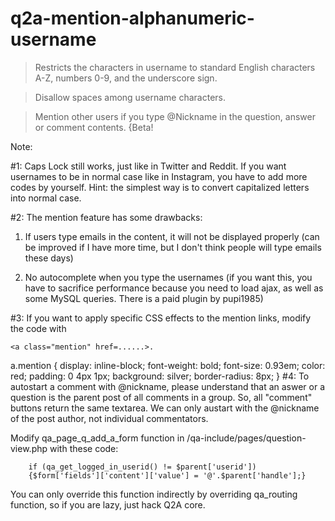# q2a-mention-alphanumeric-username

> Restricts the characters in username to standard English characters A-Z, numbers 0-9, and the underscore sign.

> Disallow spaces among username characters.

> Mention other users if you type @Nickname in the question, answer or comment contents. 
  {Beta! 
  
  Note:
  
  #1: Caps Lock still works, just like in Twitter and Reddit. If you want usernames to be in normal case like in Instagram, you have to add more codes by yourself. Hint: the simplest way is to convert capitalized letters into normal case.
  
  #2: The mention feature has some drawbacks:
  
1. If users type emails in the content, it will not be displayed properly (can be improved if I have more time, but I don't think people will type emails these days) 

2. No autocomplete when you type the usernames (if you want this, you have to sacrifice performance because you need to load ajax, as well as some MySQL queries. There is a paid plugin by pupi1985)

#3: If you want to apply specific CSS effects to the mention links, modify the code with
```
<a class="mention" href=......>.

```

a.mention {
    display: inline-block;
    font-weight: bold;
    font-size: 0.93em;
    color: red;
    padding: 0 4px 1px;
    background: silver;
    border-radius: 8px;
    }
#4: To autostart a comment with @nickname, please understand that an aswer or a question is the parent post of all comments in a group. So, all "comment" buttons return the same textarea. We can only austart with the @nickname of the post author, not individual commentators.

Modify qa_page_q_add_a_form function in /qa-include/pages/question-view.php with these code:
```
	if (qa_get_logged_in_userid() != $parent['userid'])
	{$form['fields']['content']['value'] = '@'.$parent['handle'];}
```
  
 You can only override this function indirectly by overriding qa_routing function, so if you are lazy, just hack Q2A core.
